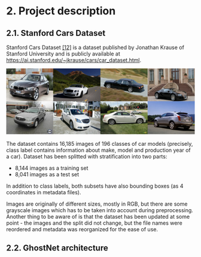 # 2. Project description

## 2.1. Stanford Cars Dataset <a name="stanford-cars-dataset"></a>

Stanford Cars Dataset [[12]](5_references.md#KrauseStarkDengFei-Fei_3DRR2013) is a dataset published by Jonathan Krause of Stanford University and is publicly available at https://ai.stanford.edu/~jkrause/cars/car_dataset.html.  

![Example images from Stanford Cars Dataset](img/21_1_stanford_cars_examples.png "Example images from Stanford Cars Dataset")  

The dataset contains 16,185 images of 196 classes of car models (precisely, class label contains information about make, model and production year of a car). Dataset has been splitted with stratification into two parts:  

- 8,144 images as a training set  
- 8,041 images as a test set  

In addition to class labels, both subsets have also bounding boxes (as 4 coordinates in metadata files).

Images are originally of different sizes, mostly in RGB, but there are some grayscale images which has to be taken into account during preprocessing. Another thing to be aware of is that the dataset has been updated at some point - the images and the split did not change, but the file names were reordered and metadata was reorganized for the ease of use.

## 2.2. GhostNet architecture <a name="ghostnet-architecture"></a>
